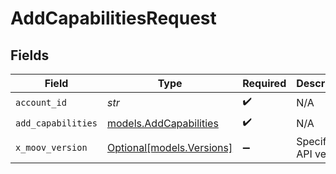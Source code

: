 # AddCapabilitiesRequest


## Fields

| Field                                                  | Type                                                   | Required                                               | Description                                            |
| ------------------------------------------------------ | ------------------------------------------------------ | ------------------------------------------------------ | ------------------------------------------------------ |
| `account_id`                                           | *str*                                                  | :heavy_check_mark:                                     | N/A                                                    |
| `add_capabilities`                                     | [models.AddCapabilities](../models/addcapabilities.md) | :heavy_check_mark:                                     | N/A                                                    |
| `x_moov_version`                                       | [Optional[models.Versions]](../models/versions.md)     | :heavy_minus_sign:                                     | Specify an API version.                                |